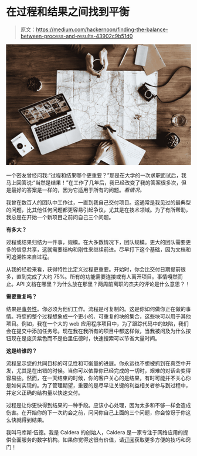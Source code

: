 # 在过程和结果之间找到平衡

> 原文：<https://medium.com/hackernoon/finding-the-balance-between-process-and-results-43902c9b51d0>

![](img/ecc283dd3f8b9e77bd468ffd0504ba77.png)

一个密友曾经问我:“过程和结果哪个更重要？”那是在大学的一次求职面试后，我马上回答说:“当然是结果！”在工作了几年后，我已经改变了我的答案很多次，但是最好的答案是一样的，因为它适用于所有的问题。*看情况。*

我曾在数百人的团队中工作过，一直到我自己交付项目。这通常是我见过的最典型的问题，比其他任何问题都更容易引起争议，尤其是在技术领域。为了有所帮助，我总是在开始一个新项目之前问自己三个问题。

**有多大？**

过程或结果归结为一件事，规模。在大多数情况下，团队规模。更大的团队需要更多的信息共享，这就需要结构和刚性来继续前进。尽早打下这个基础，因为文档和可追溯性来自过程。

从我的经验来看，获得特性比定义过程更重要。开始时，你会比交付日期提前很多，直到完成了大约 75%。所有的功能需要连接或有人离开项目。事情嘎然而止。API 文档在哪里？为什么放在那里？两周前离职的杰夫的评论是什么意思？！

**需要重复吗？**

结果是[事务性](https://hackernoon.com/tagged/transactional)。你必须为他们工作。流程是可复制的。这是你如何做你正在做的事情。将您的整个过程想象成一个更小的、可重复的块的集合，这些块可以用于其他项目。例如，我在一个大的 web 应用程序项目中，为了跟踪代码中的缺陷，我们会在提交中添加任务号。现在我在我所有的项目中都这样做，当我被问及为什么按钮现在是庞贝紫色而不是伯里伍德时，快速搜索可以节省大量时间。

**这是给谁的？**

流程显示您的共同目标的可见性和可衡量的进展。你永远也不想被抓到在真空中开发，尤其是在出错的时候。当你可以依靠你已经完成的一切时，艰难的对话会变得容易些。然而，在一天结束的时候，你的客户关心的是结果，有时可能并不关心你是如何实现的。为了管理期望，重要的是尽早让关键的利益相关者参与到过程中，并定义正确的结构量以快速交付。

过程是让你更快得到结果的一种手段。应该小心处理，因为太多和不够一样会造成伤害。在开始你的下一次约会之前，问问你自己上面的三个问题，你会惊讶于你这么快就得到结果。

我叫马库斯·伍德。我是 Caldera 的创始人，Caldera 是一家专注于网络应用的提供全面服务的数字机构。如果你觉得这很有价值，请[订阅](https://medium.com/caldera)获取更多方便的技巧和窍门！